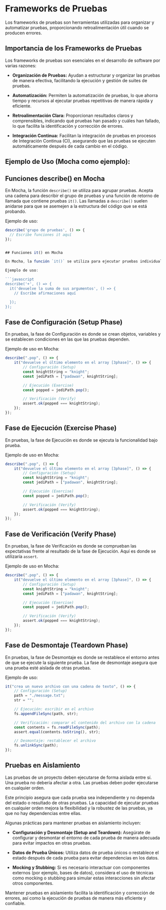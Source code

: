# Frameworks de Pruebas

Los frameworks de pruebas son herramientas utilizadas para organizar y automatizar pruebas, proporcionando retroalimentación útil cuando se producen errores.

## Importancia de los Frameworks de Pruebas

Los frameworks de pruebas son esenciales en el desarrollo de software por varias razones:

- **Organización de Pruebas:** Ayudan a estructurar y organizar las pruebas de manera efectiva, facilitando la ejecución y gestión de suites de pruebas.

- **Automatización:** Permiten la automatización de pruebas, lo que ahorra tiempo y recursos al ejecutar pruebas repetitivas de manera rápida y eficiente.

- **Retroalimentación Clara:** Proporcionan resultados claros y comprensibles, indicando qué pruebas han pasado y cuáles han fallado, lo que facilita la identificación y corrección de errores.

- **Integración Continua:** Facilitan la integración de pruebas en procesos de Integración Continua (CI), asegurando que las pruebas se ejecuten automáticamente después de cada cambio en el código.

## Ejemplo de Uso (Mocha como ejemplo):

## Funciones describe() en Mocha

En Mocha, la función `describe()` se utiliza para agrupar pruebas. Acepta una cadena para describir el grupo de pruebas y una función de retorno de llamada que contiene pruebas `it()`. Las llamadas a `describe()` suelen anidarse para que se asemejen a la estructura del código que se está probando.

Ejemplo de uso:

````javascript
describe('grupo de pruebas', () => {
  // Escribe funciones it aquí
});


## Funciones it() en Mocha

En Mocha, la función `it()` se utiliza para ejecutar pruebas individuales. Acepta una cadena para describir la prueba y una función de retorno de llamada para ejecutar afirmaciones. Las llamadas a `it()` suelen anidarse dentro de bloques `describe()`.

Ejemplo de uso:

```javascript
describe('+', () => {
  it('devuelve la suma de sus argumentos', () => {
    // Escribe afirmaciones aquí

  });
});
````

## Fase de Configuración (Setup Phase)

En pruebas, la fase de Configuración es donde se crean objetos, variables y se establecen condiciones en las que las pruebas dependen.

Ejemplo de uso en Mocha:

```javascript
describe(".pop", () => {
	it("devuelve el último elemento en el array [3phase]", () => {
		// Configuración (Setup)
		const knightString = "knight";
		const jediPath = ["padawan", knightString];

		// Ejecución (Exercise)
		const popped = jediPath.pop();

		// Verificación (Verify)
		assert.ok(popped === knightString);
	});
});
```

## Fase de Ejecución (Exercise Phase)

En pruebas, la fase de Ejecución es donde se ejecuta la funcionalidad bajo prueba.

Ejemplo de uso en Mocha:

```javascript
describe(".pop", () => {
	it("devuelve el último elemento en el array [3phase]", () => {
		// Configuración (Setup)
		const knightString = "knight";
		const jediPath = ["padawan", knightString];

		// Ejecución (Exercise)
		const popped = jediPath.pop();

		// Verificación (Verify)
		assert.ok(popped === knightString);
	});
});
```

## Fase de Verificación (Verify Phase)

En pruebas, la fase de Verificación es donde se comprueban las expectativas frente al resultado de la fase de Ejecución. Aquí es donde se utilizaría `assert`.

Ejemplo de uso en Mocha:

```javascript
describe(".pop", () => {
	it("devuelve el último elemento en el array [3phase]", () => {
		// Configuración (Setup)
		const knightString = "knight";
		const jediPath = ["padawan", knightString];

		// Ejecución (Exercise)
		const popped = jediPath.pop();

		// Verificación (Verify)
		assert.ok(popped === knightString);
	});
});
```

## Fase de Desmontaje (Teardown Phase)

En pruebas, la fase de Desmontaje es donde se restablece el entorno antes de que se ejecute la siguiente prueba. La fase de desmontaje asegura que una prueba esté aislada de otras pruebas.

Ejemplo de uso:

```javascript
it("crea un nuevo archivo con una cadena de texto", () => {
	// Configuración (Setup)
	path = "./message.txt";
	str = "";

	// Ejecución: escribir en el archivo
	fs.appendFileSync(path, str);

	// Verificación: comparar el contenido del archivo con la cadena
	const contents = fs.readFileSync(path);
	assert.equal(contents.toString(), str);

	// Desmontaje: restablecer el archivo
	fs.unlinkSync(path);
});
```

## Pruebas en Aislamiento

Las pruebas de un proyecto deben ejecutarse de forma aislada entre sí. Una prueba no debería afectar a otra. Las pruebas deben poder ejecutarse en cualquier orden.

Este principio asegura que cada prueba sea independiente y no dependa del estado o resultado de otras pruebas. La capacidad de ejecutar pruebas en cualquier orden mejora la flexibilidad y la robustez de las pruebas, ya que no hay dependencias entre ellas.

Algunas prácticas para mantener pruebas en aislamiento incluyen:

- **Configuración y Desmontaje (Setup and Teardown):** Asegúrate de configurar y desmontar el entorno de cada prueba de manera adecuada para evitar impactos en otras pruebas.

- **Datos de Prueba Únicos:** Utiliza datos de prueba únicos o restablece el estado después de cada prueba para evitar dependencias en los datos.

- **Mocking y Stubbing:** Si es necesario interactuar con componentes externos (por ejemplo, bases de datos), considera el uso de técnicas como mocking o stubbing para simular estas interacciones sin afectar otros componentes.

Mantener pruebas en aislamiento facilita la identificación y corrección de errores, así como la ejecución de pruebas de manera más eficiente y confiable.
